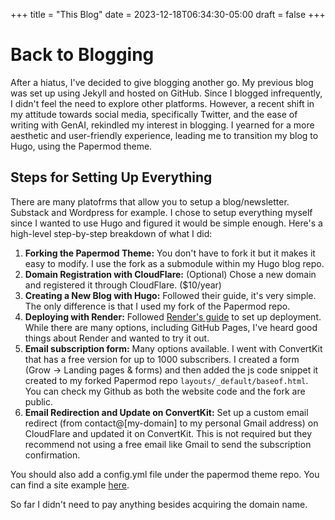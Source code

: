 +++
title = "This Blog"
date = 2023-12-18T06:34:30-05:00
draft = false
+++

# Back to Blogging

After a hiatus, I've decided to give blogging another go. My previous blog was set up using Jekyll and hosted on GitHub. Since I blogged infrequently, I didn't feel the need to explore other platforms. However, a recent shift in my attitude towards social media, specifically Twitter, and the ease of writing with GenAI, rekindled my interest in blogging. I yearned for a more aesthetic and user-friendly experience, leading me to transition my blog to Hugo, using the Papermod theme.

## Steps for Setting Up Everything

There are many platofrms that allow you to setup a blog/newsletter. Substack and Wordpress for example. I chose to setup everything myself since I wanted to use Hugo and figured it would be simple enough. Here's a high-level step-by-step breakdown of what I did:

1. **Forking the Papermod Theme:** You don't have to fork it but it makes it easy to modify. I use the fork as a submodule within my Hugo blog repo. 
2. **Domain Registration with CloudFlare:** (Optional) Chose a new domain and registered it through CloudFlare. ($10/year)
3. **Creating a New Blog with Hugo:** Followed their guide, it's very simple. The only difference is that I used my fork of the Papermod repo. 
4. **Deploying with Render:** Followed [Render's guide](https://docs.render.com/docs/configure-cloudflare-dns) to set up deployment. While there are many options, including GitHub Pages, I've heard good things about Render and wanted to try it out.
5.  **Email subscription form:** Many options available. I went with ConvertKit that has a free version for up to 1000 subscribers. I created a form (Grow -> Landing pages & forms) and then added the js code snippet it created to my forked Papermod repo `layouts/_default/baseof.html`. You can check my Github as both the website code and the fork are public. 
6. **Email Redirection and Update on ConvertKit:** Set up a custom email redirect (from contact@[my-domain] to my personal Gmail address) on CloudFlare and updated it on ConvertKit. This is not required but they recommend not using a free email like Gmail to send the subscription confirmation. 

You should also add a config.yml file under the papermod theme repo. You can find a site example [here](https://github.com/adityatelange/hugo-PaperMod/tree/exampleSite).

So far I didn't need to pay anything besides acquiring the domain name. 



